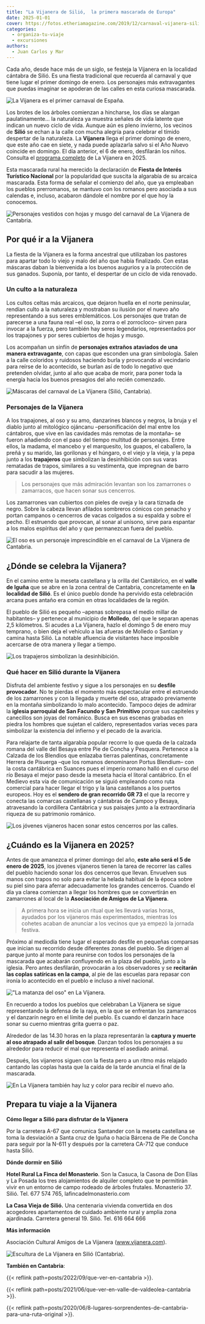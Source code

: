```yaml
---
title: "La Vijanera de Silió,  la primera mascarada de Europa"
date: 2025-01-01
cover: https://fotos.etheriamagazine.com/2019/12/carnaval-vijanera-silio-cantabria-2.jpg
categories: 
  - organiza-tu-viaje
  - excursiones
authors: 
  - Juan Carlos y Mar
---
```


Cada año, desde hace más de un siglo, se festeja la Vijanera en la localidad cántabra de 
Silió. Es una fiesta tradicional que recuerda al carnaval y que tiene lugar el primer 
domingo de enero. Los personajes más extravagantes que puedas imaginar se apoderan de 
las calles en esta curiosa mascarada. 

![La Vijanera es el primer carnaval de España.](https://fotos.etheriamagazine.com/2019/12/carnaval-vijanera-silio-cantabria-2.jpg "La Vijanera es el primer carnaval de España.")

Los brotes de los árboles comienzan a hincharse, los días se alargan paulatinamente… la 
naturaleza ya muestra señales de vida latente que indican un nuevo ciclo de vida. Aunque 
aún es pleno invierno, los vecinos de **Silió** se echan a la calle con mucha alegría 
para celebrar el tímido despertar de la naturaleza. La **Vijanera** llega el primer 
domingo de enero, que este año cae en siete, y nada puede aplazarla salvo si el Año 
Nuevo coincide en domingo. El día anterior, el 6 de enero, desfilarán los niños. 
Consulta el [programa completo](https://www.vijanera.com/2024/informacion-util-2025/) de 
La Vijanera en 2025. 

Esta mascarada rural ha merecido la declaración de **Fiesta de Interés Turístico 
Nacional** por la popularidad que suscita la algarabía de su arcaica mascarada. Esta 
forma de señalar el comienzo del año, que ya empleaban los pueblos prerromanos, se 
mantuvo con los romanos pero asociada a sus calendas e, incluso, acabaron dándole el 
nombre por el que hoy la conocemos. 

![Personajes vestidos con hojas y musgo del carnaval de La Vijanera de Cantabria.](https://fotos.etheriamagazine.com/2019/12/carnaval-vijanera-silio-cantabria.jpg "Personajes vestidos con hojas y musgo del carnaval de La Vijanera de Cantabria.")

## Por qué ir a la Vijanera

La fiesta de la Vijanera es la forma ancestral que utilizaban los pastores para apartar 
todo lo viejo y malo del año que había finalizado. Con estas máscaras daban la 
bienvenida a los buenos augurios y a la protección de sus ganados. Suponía, por tanto, 
el despertar de un ciclo de vida renovado. 

### Un culto a la naturaleza

Los cultos celtas más arcaicos, que dejaron huella en el norte peninsular, rendían culto 
a la naturaleza y mostraban su ilusión por el nuevo año representando a sus seres 
emblemáticos. Los personajes que tratan de parecerse a una fauna real –el oso, la zorra 
o el zorrocloco– sirven para invocar a la fuerza, pero también hay seres legendarios, 
representados por los trapajones y por seres cubiertos de hojas y musgo. 

Los acompañan un sinfín de **personajes extraños ataviados de una manera extravagante**, 
con capas que esconden una gran simbología. Salen a la calle coloridos y ruidosos 
haciendo burla y provocando al vecindario para reírse de lo acontecido, se burlan así de 
todo lo negativo que pretenden olvidar, junto al año que acaba de morir, para poner toda 
la energía hacia los buenos presagios del año recién comenzado. 

![Máscaras del carnaval de La Vijanera (Silió, Cantabria).](https://fotos.etheriamagazine.com/2019/12/carnava-vijanera-cantabria.jpg "Máscaras del carnaval de La Vijanera (Silió, Cantabria).")

### Personajes de la Vijanera

A los trapajones, al oso y su amo, danzarines blancos y negros, la bruja y el diablo 
junto al mitológico ojáncanu –personificación del mal entre los cántabros, que vive en 
las cavidades más remotas de la montaña– se fueron añadiendo con el paso del tiempo 
multitud de personajes. Entre ellos, la madama, el mancebo y el marquesito, los guapos, 
el caballero, la preñá y su marido, las gorilonas y el húngaro, o el viejo y la vieja, y 
la pepa junto a los **trapajeros** que simbolizan la desinhibición con sus varas 
rematadas de trapos, similares a su vestimenta, que impregnan de barro para sacudir a 
las mujeres. 

> Los personajes que más admiración levantan son los zamarrones o zamarracos, que hacen 
> sonar sus cencerros. 

Los zamarrones van cubiertos con pieles de oveja y la cara tiznada de negro. Sobre la 
cabeza llevan afilados sombreros cónicos con penacho y portan campanos o cencerros de 
vacas colgados a su espalda y sobre el pecho. El estruendo que provocan, al sonar al 
unísono, sirve para espantar a los malos espíritus del año y que permanezcan fuera del 
pueblo. 

![El oso es un personaje imprescindible en el carnaval de La Vijanera de Cantabria.](https://fotos.etheriamagazine.com/2019/12/carnaval-vijanera-silio-cantabria-4.jpg "El oso es un personaje imprescindible en el carnaval de La Vijanera de Cantabria.")

## ¿Dónde se celebra la Vijanera?

En el camino entre la meseta castellana y la orilla del Cantábrico, en el **valle de 
Iguña** que se abre en la zona central de Cantabria, concretamente en **la localidad de 
Silió**. Es el único pueblo donde ha pervivido esta celebración arcana pues antaño era 
común en otras localidades de la región. 

El pueblo de Silió es pequeño –apenas sobrepasa el medio millar de habitantes– y 
pertenece al municipio de **Molledo**, del que le separan apenas 2,5 kilómetros. Si 
acudes a La Vijanera, hazlo el domingo 5 de enero muy temprano, o bien deja el vehículo 
a las afueras de Molledo o Santian y camina hasta Silió. La notable afluencia de 
visitantes hace imposible acercarse de otra manera y llegar a tiempo. 

![Los trapajeros simbolizan la desinhibición.](https://fotos.etheriamagazine.com/2019/12/carnaval-vijanera-silio-cantabria-6.jpg "Los trapajeros simbolizan la desinhibición.")

### Qué hacer en Silió durante la Vijanera

Disfruta del ambiente festivo y sigue a los personajes en su **desfile provocador**. No 
te pierdas el momento más espectacular entre el estruendo de los zamarrones y con la 
llegada y muerte del oso, atrapado previamente en la montaña simbolizando lo malo 
acontecido. Tampoco dejes de admirar la **iglesia parroquial de San Facundo y San 
Primitivo** porque sus capiteles y canecillos son joyas del románico. Busca en sus 
escenas grabadas en piedra los hombres que sujetan el caldero, representados varias 
veces para simbolizar la existencia del infierno y el pecado de la avaricia. 

Para relajarte de tanta algarabía popular recorre lo que queda de la calzada romana del 
valle del Besaya entre Pie de Concha y Pesquera. Pertenece a la Calzada de los Blendios 
que enlazaba tierras palentinas, concretamente Herrera de Pisuerga –que los romanos 
denominaron Portus Blendium– con la costa cantábrica en Suances pues el imperio romano 
halló en el curso del río Besaya el mejor paso desde la meseta hacia el litoral 
cantábrico. En el Medievo esta vía de comunicación se siguió empleando como ruta 
comercial para hacer llegar el trigo y la lana castellanos a los puertos europeos. Hoy 
es el **sendero de gran recorrido GR 73** el que la recorre y conecta las comarcas 
castellanas y cántabras de Campoo y Besaya, atravesando la cordillera Cantábrica y sus 
paisajes junto a la extraordinaria riqueza de su patrimonio románico. 

![Los jóvenes vijaneros hacen sonar estos cencerros por las calles.](https://fotos.etheriamagazine.com/2019/12/carnaval-primero-espana-vijanera.jpg "Los jóvenes vijaneros hacen sonar estos cencerros por las calles.")

## ¿Cuándo es la Vijanera en 2025?

Antes de que amanezca el primer domingo del año, **este año será el 5 de enero de 
2025**, los jóvenes vijaneros tienen la tarea de recorrer las calles del pueblo haciendo 
sonar los dos cencerros que llevan. Envuelven sus manos con trapos no solo para evitar 
la helada habitual de la época sobre su piel sino para aferrar adecuadamente los grandes 
cencerros. Cuando el día ya clarea comienzan a llegar los hombres que se convertirán en 
zamarrones al local de la **Asociación de Amigos de La Vijanera**. 

> A primera hora se inicia un ritual que les llevará varias horas, ayudados por los 
> vijaneros más experimentados, mientras los cohetes acaban de anunciar a los vecinos que 
> ya empezó la jornada festiva. 

Próximo al mediodía tiene lugar el esperado desfile en pequeñas comparsas que inician su 
recorrido desde diferentes zonas del pueblo. Se dirigen al parque junto al monte para 
reunirse con todos los personajes de la mascarada que acabarán confluyendo en la plaza 
del pueblo, junto a la iglesia. Pero antes desfilarán, provocarán a los observadores y 
se **recitarán las coplas satíricas en la campa**, al pie de las escuelas para repasar 
con ironía lo acontecido en el pueblo e incluso a nivel nacional. 

!["La matanza del oso" en La Vijanera.](https://fotos.etheriamagazine.com/2019/12/carnaval-vijanera-cantabria.jpg '"La matanza del oso" en La Vijanera.')

En recuerdo a todos los pueblos que celebraban La Vijanera se sigue representando la 
defensa de la raya, en la que se enfrentan los zamarracos y el danzarín negro en el 
límite del pueblo. Es cuando el danzarín hace sonar su cuerno mientras grita guerra o 
paz. 

Alrededor de las 14.30 horas en la plaza representarán la **captura y muerte al oso 
atrapado al salir del bosque**. Danzan todos los personajes a su alrededor para reducir 
el mal que representa el asediado animal. 

Después, los vijaneros siguen con la fiesta pero a un ritmo más relajado cantando las 
coplas hasta que la caída de la tarde anuncia el final de la mascarada. 

![En La Vijanera también hay luz y color para recibir el nuevo año.](https://fotos.etheriamagazine.com/2019/12/carnaval-original-cantabria.jpg "En La Vijanera también hay luz y color para recibir el nuevo año.")

## Prepara tu viaje a la Vijanera

**Cómo llegar a Silió para disfrutar de la Vijanera** 

Por la carretera A-67 que comunica Santander con la meseta castellana se toma la 
desviación a Santa cruz de Iguña o hacia Bárcena de Pie de Concha para seguir por la 
N-611 y después por la carretera CA-712 que conduce hasta Silió. 

**Dónde dormir en Silió** 

**Hotel Rural La Finca del Monasterio**. Son la Casuca, la Casona de Don Elías y La 
Posada los tres alojamientos de alquiler completo que te permitirán vivir en un entorno 
de campo rodeado de árboles frutales. Monasterio 37. Silió. Tel. 677 574 765, 
lafincadelmonasterio.com 

**La Casa Vieja de Silió.** Una centenaria vivienda convertida en dos acogedores 
apartamentos de cuidado ambiente rural y amplia zona ajardinada. Carretera general 19. 
Silió. Tel. 616 664 666 

**Más información** 

Asociación Cultural Amigos de La Vijanera (www.vijanera.com). 

![Escultura de La Vijanera en Silió (Cantabria).](https://fotos.etheriamagazine.com/2019/12/carnaval-vijanera-silio-cantabria-3.jpg "Escultura de La Vijanera en Silió (Cantabria).")

**También en Cantabria**: 

{{< reflink path=posts/2022/09/que-ver-en-cantabria >}}. 

{{< reflink path=posts/2021/06/que-ver-en-valle-de-valdeolea-cantabria >}}. 

{{< reflink 
path=posts/2020/06/8-lugares-sorprendentes-de-cantabria-para-una-ruta-original >}}.
